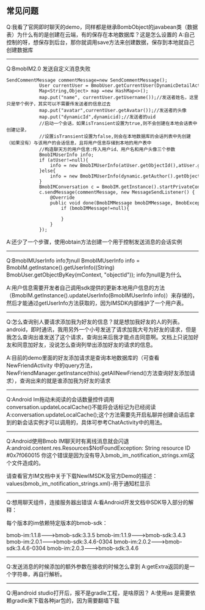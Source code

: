 ## 常见问题

Q:我看了官网即时聊天的demo，同样都是继承BombObject的javabean类（数据表）为什么有的是创建在云端，有的保存在本地数据库？这是怎么设置的
A:自己控制的呀，想保存到后台，那你就调用save方法来创建数据，保存到本地就自己创建数据库

---
Q:BmobIM2.0 发送自定义消息失败

```
SendCommentMessage commentMessage=new SendCommentMessage();
            User currentUser = BmobUser.getCurrentUser(DynamicDetailActivity.this,User.class);
            Map<String,Object> map =new HashMap<>();
            map.put("name", currentUser.getUsername());//发送者姓名，这里只是举个例子，其实可以不需要传发送者的信息过去
            map.put("avatar",currentUser.getAvatar());//发送者的头像
            map.put("dynamicId",dynamicid);//发送者的uid
            //启动一个会话，如果isTransient设置为true,则不会创建在本地会话表中创建记录，
            //设置isTransient设置为false,则会在本地数据库的会话列表中先创建（如果没有）与该用户的会话信息，且将用户信息存储到本地的用户表中
            //构造聊天方的用户信息:传入用户id、用户名和用户头像三个参数
            BmobIMUserInfo info;
            if (atUser!=null){
                info = new BmobIMUserInfo(atUser.getObjectId(),atUser.getUsername(),atUser.getAvatar());
            }else{
                info = new BmobIMUserInfo(dynamic.getAuthor().getObjectId(),dynamic.getAuthor().getUsername(),dynamic.getAuthor().getAvatar());
            }
            BmobIMConversation c = BmobIM.getInstance().startPrivateConversation(info, true,null);
            c.sendMessage(commentMessage, new MessageSendListener() {
                @Override
                public void done(BmobIMMessage bmobIMMessage, BmobException e) {
                    if (bmobIMMessage!=null){

                    }
                }
            });

```
A:还少了一个步骤，使用obtain方法创建一个用于控制发送消息的会话实例

---

Q:BmobIMUserInfo info为null
BmobIMUserInfo info = BmobIM.getInstance().getUserInfo((String) BmobUser.getObjectByKey(mContext, "objectId"));
info为null是为什么

A:用户信息需要开发者自己调用sdk提供的更新本地用户信息的方法（BmobIM.getInstance().updateUserInfo(BmobIMUserInfo info)）来存储的，然后才能通过getUserInfo方法获取的，因为IMSDK内部维护了一个用户表。

---

Q:怎么查询别人要请求添加我为好友的信息？就是想加我好友的人的列表。
android，即时通讯，我用另外一个小号发送了请求加我大号为好友的请求，但是我怎么查询出谁发送了这个请求，查询出来后我才能点击同意啊。文档上只说加好友和同意加好友，没说怎么查询列举出添加好友的请求的信息。

A:目前的demo里面的好友添加请求是查询本地数据库的（可查看
NewFriendActivity
中的query方法，NewFriendManager.getInstance(this).getAllNewFriend()方法查询好友添加请求），查询出来的就是谁添加我为好友的请求

---

Q:Android Im拖动未阅读的会话数量控件调用conversation.updateLocalCache()不能将会话标记为已经阅读
A:conversation.updateLocalCache();这个方法需要先开启私聊并创建会话后拿到的新会话实例才可以调用的，具体可参考ChatActivity中的用法。

---

Q:Android使用Bmob IM聊天时有离线消息就会闪退
A:android.content.res.Resources$NotFoundException: String resource ID #0x7f060015
你这个错误是因为没有导入bmob_im_notification_strings.xml这个文件造成的。

请查看官方IM文档中关于下载NewIMSDK及官方Demo的描述：
values(bmob_im_notification_strings.xml)-用于通知栏显示

--- 

Q:想用聊天组件，连接服务器出错误
A:看Android开发文档中SDK导入部分的解释：

每个版本的im依赖特定版本的bmob-sdk：

bmob-im:1.1.8--->bmob-sdk:3.3.5
bmob-im:1.1.9--->bmob-sdk:3.4.3
bmob-im:2.0.1--->bmob-sdk:3.4.6-0304
bmob-im:2.0.2--->bmob-sdk:3.4.6-0304
bmob-im:2.0.3--->bmob-sdk:3.4.6

---

Q:发送消息的时候添加的额外参数在接收的时候怎么拿到
A:getExtra返回的是一个字符串，再自行解析。

---

Q:用android studio打开后，报不是gradle工程，是啥原因？
A:使用as 是需要依赖gradle来下载各种jar包的，因为需要翻墙下载

